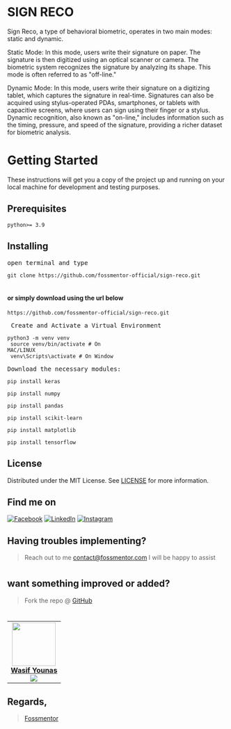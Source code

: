 # SIGN RECO
Sign Reco, a type of behavioral biometric, operates in two main modes: static and dynamic.

Static Mode: In this mode, users write their signature on paper. The signature is then digitized using an optical scanner or camera. The biometric system recognizes the signature by analyzing its shape. This mode is often referred to as "off-line."

Dynamic Mode: In this mode, users write their signature on a digitizing tablet, which captures the signature in real-time. Signatures can also be acquired using stylus-operated PDAs, smartphones, or tablets with capacitive screens, where users can sign using their finger or a stylus. Dynamic recognition, also known as "on-line," includes information such as the timing, pressure, and speed of the signature, providing a richer dataset for biometric analysis.

<h1>Getting Started</h1>
<p>These instructions will get you a copy of the project up and running on your local machine for development and testing purposes.</p>

<h2>Prerequisites</h2>
<code>python>= 3.9</code>

<h2>Installing</h2>
<pre>open terminal and type</pre>
<code>git clone https://github.com/fossmentor-official/sign-reco.git</code><br><br>
<h4>or simply download using the url below</h4>
<code>https://github.com/fossmentor-official/sign-reco.git</code><br>

<pre> Create and Activate a Virtual Environment</pre>
<code>python3 -m venv venv <br/>
source venv/bin/activate # On MAC/LINUX <br/>
venv\Scripts\activate # On Window</code>

<pre>Download the necessary modules:</pre>
<code>pip install keras</code>

<code>pip install numpy</code>

<code>pip install pandas</code>

<code>pip install scikit-learn</code>

<code>pip install matplotlib</code>

<code>pip install tensorflow</code>

## License

Distributed under the MIT License. See [LICENSE](https://github.com/fossmentor-official/sign-reco/blob/main/LICENSE) for more information.


<!-- Actual text -->
## Find me on
[![Facebook][1.2]][1] [![LinkedIn][2.2]][2] [![Instagram][3.2]][3]

<!-- Icons -->

[1.2]: https://i.imgur.com/dqSkGWu.png (Facebook)
[2.2]: https://raw.githubusercontent.com/MartinHeinz/MartinHeinz/master/linkedin-3-16.png (LinkedIn)
[3.2]: https://i.imgur.com/TFy6wii.png (Instagram)

<!-- Links to my social media accounts -->
[1]: https://facebook.com/fossmentor
[2]: https://www.linkedin.com/in/fossmentor/
[3]: https://www.instagram.com/fossmentor.official/

## Having troubles implementing?
 > Reach out to me contact@fossmentor.com 
 I will be happy to assist 
# 
## want something improved or added?
  > Fork the repo @ [GitHub](https://github.com/fossmentor-official/sign-reco)
# 

<table>
  <tr>
    <td align="center"><a href="https://github.com/fossmentor-official"><img src="https://avatars.githubusercontent.com/u/2519942?s=400&u=1e7714cb1cbe3437a527a877486c94611f0e7ab0&v=4" width="100px;" alt=""/><br />
    <b>Wasif Younas</b></a><br />
    <a href="https://github.com/fossmentor-official" title="github"><img src="https://img.shields.io/github/followers/fossmentor-official?style=social"></a>
    </td>
   <tr>
  <table>

## Regards,
 > [Fossmentor](https://fossmentor.com)